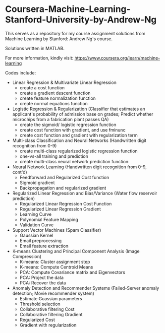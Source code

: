 # Coursera-Machine-Learning-Stanford-University-by-Andrew-Ng
This serves as a repository for my course assignment solutions from Machine Learning by Stanford: Andrew Ng's course.

Solutions written in MATLAB.

For more information, kindly visit: https://www.coursera.org/learn/machine-learning

Codes include:
* Linear Regression & Multivariate Linear Regression
  * create a cost function
  * create a gradient descent function
  * create feature normalization function
  * create normal equations function
* Logistic Regression & Regularization (Classifier that estimates an applicant's probability of admission base on grades; Predict whether microchips from a fabrication plant passes QA)
  * create the sigmoid/ logistic regression function
  * create cost function with gradient, and use fminunc 
  * create cost function and gradient with regularization term
* Multi-class Classification and Neural Networks (Handwritten digit recognition from 0-9)
  * create multi-class regularized logistic regression function
  * one-vs-all training and prediction
  * create multi-class neural network prediction function
* Neural Network Learning (Handwritten digit recognition from 0-9, cont'd)
  * Feedforward and Regularized Cost function
  * Sigmoid gradient
  * Backpropagation and regularized gradient
* Regularized Linear Regression and Bias/Variance (Water flow reservoir prediction)
  * Regularized Linear Regression Cost Function
  * Regularized Linear Regression Gradient
  * Learning Curve
  * Polynomial Feature Mapping
  * Validation Curve
* Support Vector Machines (Spam Classifier)
  * Gaussian Kernel
  * Email preprocessing 
  * Email feature extraction
* K-means Clustering and Principal Component Analysis  (Image Compression)
  * K-means: Cluster assignment step
  * K-means: Compute Centroid Means
  * PCA: Compute Covariance matrix and Eigenvectors
  * PCA: Project the data
  * PCA: Recover the data
* Anomaly Detection and Recommender Systems (Failed-Server anomaly detection; Movie recommender system)
  * Estimate Guassian parameters
  * Threshold selection
  * Collaborative filtering Cost
  * Collaborative filtering Gradient
  * Regularized Cost
  * Gradient with regularization
